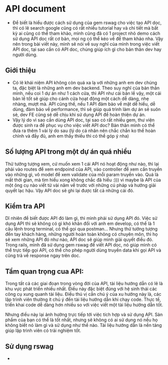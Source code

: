 # API document

* Để biết là hiểu được cách sử dụng của gem rswag cho việc tạo API doc, thì có lẽ search google cũng có rất nhiều tutorial hay và chi tiết mà bất kỳ ai cũng có thể tham khảo, mình cũng đã có 1 project nhỏ demo cách sử dụng API doc rất cơ bản, mọi ng có thể kéo về để tham khảo nha. Vậy nên trong bài viết này, mình sẽ nói về suy nghĩ của mình trong việc viết API doc, tại sao cần có API doc, chúng giúp ích gì cho bản thân dev hay người dùng.

## Giới thiệu
* Có lẽ khái niệm API không còn quá xa lạ với những anh em dev chúng ta, đặc biệt là những anh em dev backend. Theo suy nghĩ của bản thân mình, nếu coi 1 dự án như 1 cách cửa, thì API như cái bản lề vậy, một cái bản lề tốt sẽ giúp cho cánh cửa hoạt động một cách dễ dàng, nhẹ nhàng, mượt mà. API cũng thế, nếu 1 API đảm bảo về mặt dễ hiểu, dễ dùng, đảm bảo về performance, thì sẽ giúp quá trình làm dự án sẽ suôn sẻ, dev FE cũng sẽ dễ chịu khi sử dụng API để hoàn thiện dự án.
* Vậy lý do vì sao cần dùng API doc, tại sao có rất nhiều gem, thư viện được sinh ra để phục vụ cho việc viết API doc? Bản thân mình có thể đưa ra thêm 1 vài lý do sau (lý do cá nhân nên chắc chắn ko thể hoàn chỉnh và đầy đủ, anh em thấy thiếu thì có thể góp ý nha)
## Số lượng API trong một dự án quá nhiều
Thử tưởng tượng xem, cứ muốn xem 1 cái API nó hoạt động như nào, thì lại phải vào routes để xem endpoind của API, vào controller để xem cần truyền vào những gì, vô model để xem validate của mỗi param truyền vào. Quá là mất thời gian, mà tìm hiểu xong không chắc đã hiểu :))) vì maybe là API của một ông cụ nào viết từ vài năm về trước với những cú pháp và hướng giải quyết lạc hậu. Vậy API doc sẽ ghi lại được tất cả những cái đó.
## Kiểm tra API
Dĩ nhiên để biết được API đó làm gì, thì mình phải sử dụng API đó. Việc sử dụng API thì sẽ không có gì khó khăn đối với anh em develop, có thể là 1 câu lệnh trong terminal, có thể gọi qua postman... Nhưng thử tưởng tượng đến tay khách hàng, những người hoàn toàn không có chuyên môn, thì họ sẽ xem những API đó như nào, API doc sẽ giúp mình giải quyết điều đó. Trong rails, mình đã sử dụng gem rswag để viết API doc, nó giúp mình có thể trực tiếp gọi API, có thể cho phép người dùng truyền data khi gọi API và cũng trả về response ngay trên doc.
## Tầm quan trọng cua API: 
Trong tất cả các giai đoạn trong vòng đời của API, tài liệu hướng dẫn có lẽ là khu vực phát triển nhiều nhất. Điều này đặc biệt đúng với hệ sinh thái các công cụ xung quanh tài liệu. Điều thú vị cần chú ý của xu hướng này là, các lập trình viên thường ít chú ý đến tài liệu hướng dẫn khi chạy code. Thực tế, triển khai code dễ dàng hơn nhiều so với việc viết một tài liệu hướng dẫn tốt.

Nhưng điều này lại ảnh hưởng trực tiếp tới việc tích hợp và sử dụng  API. Sản phẩm của bạn có thể là tốt nhất, nhưng sẽ không có ai sử dụng nó nếu họ không biết nó làm gì và sử dụng như thế nào. Tài liệu hướng dẫn là nền tảng giúp lập trình viên có trải nghiệm tốt.

## Sử dụng rswag

* 
